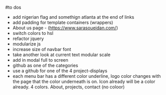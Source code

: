 #to dos
- add nigerian flag and somethign atlanta at the end of links
- add padding for template containers (wrappers)
- About us page - (https://www.sarasoueidan.com/)
- switch colors to hsl
- refactor jquery
- modularize js
- increase size of navbar font
- take another look at current text modular scale
- add in modal full to screen
- github as one of the categories
- use a github for one of the 4 project-displays
- each menu bar has a different color underline, logo color changes with the page that the color underneath is on. Icon already will be a color already. 4 colors. About, projects, contact (no coloor)